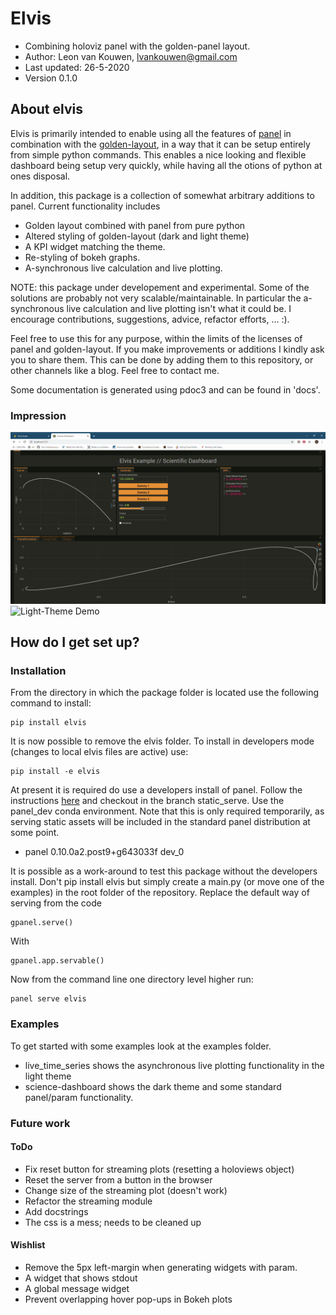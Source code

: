 # Elvis

* Combining holoviz panel with the golden-panel layout.
* Author: Leon van Kouwen, lvankouwen@gmail.com
* Last updated: 26-5-2020
* Version 0.1.0

## About elvis

Elvis is primarily intended to enable using all the features of [panel](https://panel.holoviz.org/)
in combination with the [golden-layout](http://golden-layout.com/), in a way that
it can be setup entirely from simple python commands. This enables a nice looking and flexible dashboard
being setup very quickly, while having all the otions of python at ones disposal. 

In addition, this package is a collection of somewhat arbitrary
additions to panel. Current functionality includes
* Golden layout combined with panel from pure python
* Altered styling of golden-layout (dark and light theme)
* A KPI widget matching the theme.
* Re-styling of bokeh graphs.
* A-synchronous live calculation and live plotting.

NOTE: this package under developement and experimental. Some of the solutions
are probably not very scalable/maintainable.
In particular the a-synchronous live calculation and live plotting isn't what
it could be. I encourage contributions, suggestions, advice, refactor efforts, ... :).

Feel free to use this for any purpose, within the limits of the licenses of panel and golden-layout.
If you make improvements or additions I kindly ask you to share them. This can be done by adding
them to this repository, or other channels like a blog. Feel free to contact me.

Some documentation is generated using pdoc3 and can be found in 'docs'.

### Impression

![Dark-Theme Demo](demos/demo-dark-param.gif)
![Light-Theme Demo](demos/demo-light-live.gif)

## How do I get set up?

### Installation
From the directory in which the package folder is located use the following command to install:

    pip install elvis

It is now possible to remove the elvis folder. To install in developers mode (changes to local
elvis files are active) use:

    pip install -e elvis

At present it is required do use a developers install of panel. Follow the instructions
[here](https://panel.holoviz.org/developer_guide/index.html) and checkout in the branch
static_serve. Use the panel_dev conda environment. Note that this is only required temporarily,
as serving static assets will be included in the standard panel distribution at some point.

* panel 0.10.0a2.post9+g643033f dev_0

It is possible as a work-around to test this package without the developers install.
Don't pip install elvis but simply create a main.py (or move one of the examples) in the root
folder of the repository. Replace the default way of serving from the code

    gpanel.serve()

With
    
    gpanel.app.servable()

Now from the command line one directory level higher run:

    panel serve elvis

### Examples
To get started with some examples look at the examples folder.
- live_time_series shows the asynchronous live plotting functionality in the light theme
- science-dashboard shows the dark theme and some standard panel/param functionality.

### Future work

#### ToDo
- Fix reset button for streaming plots (resetting a holoviews object)
- Reset the server from a button in the browser
- Change size of the streaming plot (doesn't work)
- Refactor the streaming module
- Add docstrings
- The css is a mess; needs to be cleaned up

#### Wishlist
- Remove the 5px left-margin when generating widgets with param.
- A widget that shows stdout
- A global message widget
- Prevent overlapping hover pop-ups in Bokeh plots
